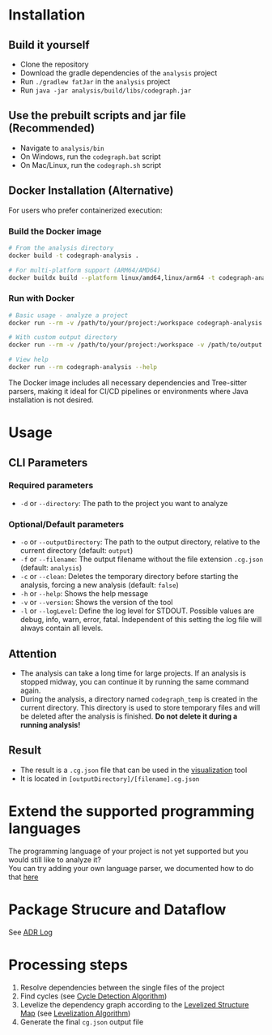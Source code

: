 # Installation
## Build it yourself
- Clone the repository
- Download the gradle dependencies of the `analysis` project
- Run `./gradlew fatJar` in the `analysis` project
- Run `java -jar analysis/build/libs/codegraph.jar`

## Use the prebuilt scripts and jar file (Recommended)
- Navigate to `analysis/bin`
- On Windows, run the `codegraph.bat` script
- On Mac/Linux, run the `codegraph.sh` script

## Docker Installation (Alternative)
For users who prefer containerized execution:

### Build the Docker image
```bash
# From the analysis directory
docker build -t codegraph-analysis .

# For multi-platform support (ARM64/AMD64)
docker buildx build --platform linux/amd64,linux/arm64 -t codegraph-analysis .
```

### Run with Docker
```bash
# Basic usage - analyze a project
docker run --rm -v /path/to/your/project:/workspace codegraph-analysis -d /workspace

# With custom output directory
docker run --rm -v /path/to/your/project:/workspace -v /path/to/output:/output codegraph-analysis -d /workspace -o /output

# View help
docker run --rm codegraph-analysis --help
```

The Docker image includes all necessary dependencies and Tree-sitter parsers, making it ideal for CI/CD pipelines or environments where Java installation is not desired.

# Usage
## CLI Parameters
### Required parameters
- `-d` or `--directory`: The path to the project you want to analyze
### Optional/Default parameters
- `-o` or `--outputDirectory`: The path to the output directory, relative to the current directory (default: `output`)
- `-f` or `--filename`: The output filename without the file extension `.cg.json` (default: `analysis`)
- `-c` or `--clean`: Deletes the temporary directory before starting the analysis, forcing a new analysis (default: `false`)
- `-h` or `--help`: Shows the help message
- `-v` or `--version`: Shows the version of the tool
- `-l` or `--logLevel`: Define the log level for STDOUT. Possible values are debug, info, warn, error, fatal. Independent of this setting the log file will always contain all levels. 
## Attention
- The analysis can take a long time for large projects. If an analysis is stopped midway, you can continue it by running the same command again.
- During the analysis, a directory named `codegraph_temp` is created in the current directory. This directory is used to store temporary files and will be deleted after the analysis is finished. **Do not delete it during a running analysis!**
## Result
- The result is a `.cg.json` file that can be used in the [visualization](../visualization/README.md) tool
- It is located in `[outputDirectory]/[filename].cg.json`

# Extend the supported programming languages
The programming language of your project is not yet supported but you would still like to analyze it?  
You can try adding your own language parser, we documented how to do that [here](howto-add-new-language.md)

# Package Strucure and Dataflow
See [ADR Log](../doc/architecture/decisions)

# Processing steps
1) Resolve dependencies between the single files of the project
2) Find cycles (see [Cycle Detection Algorithm](src/main/kotlin/de/maibornwolff/codegraph/pipeline/processing/cycledetection/README.md))
3) Levelize the dependency graph according to the [Levelized Structure Map](https://structure101.com/help/cpa/studio/Content/restructure101/lsm.html) (see [Levelization Algorithm](src/main/kotlin/de/maibornwolff/codegraph/pipeline/processing/levelization/README.md))
4) Generate the final `cg.json` output file
